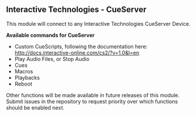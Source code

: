 ## Interactive Technologies - CueServer

This module will connect to any Interactive Technologies CueServer Device.

**Available commands for CueServer**

* Custom CueScripts, following the documentation here: <http://docs.interactive-online.com/cs2/?v=1.0&l=en>
* Play Audio Files, or Stop Audio
* Cues
* Macros
* Playbacks
* Reboot

Other functions will be made available in future releases of this module. Submit issues in the repository to request priority over which functions should be enabled next.